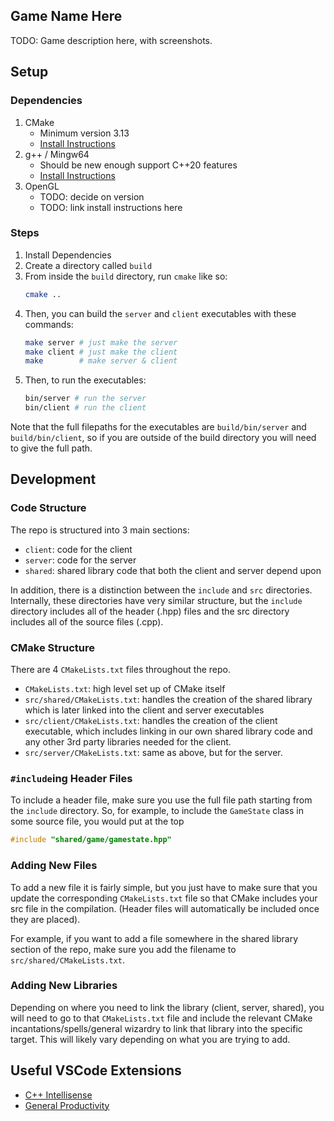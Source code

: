 ## Game Name Here

TODO: Game description here, with screenshots.

## Setup

### Dependencies

1. CMake
    - Minimum version 3.13
    - [Install Instructions](https://cgold.readthedocs.io/en/latest/first-step/installation.html)
2. g++ / Mingw64
    - Should be new enough support C++20 features
    - [Install Instructions]()
3. OpenGL
    - TODO: decide on version
    - TODO: link install instructions here

### Steps 

1. Install Dependencies
2. Create a directory called `build`
3. From inside the `build` directory, run `cmake` like so:
    ```sh
    cmake ..
    ```
4. Then, you can build the `server` and `client` executables with these commands:
    ```sh
    make server # just make the server
    make client # just make the client
    make        # make server & client
    ```
5. Then, to run the executables:
    ```sh
    bin/server # run the server
    bin/client # run the client
    ```

Note that the full filepaths for the executables are `build/bin/server` and `build/bin/client`, so if you are outside of the build directory you will need to give the full path.

## Development

### Code Structure

The repo is structured into 3 main sections:

- `client`: code for the client
- `server`: code for the server
- `shared`: shared library code that both the client and server depend upon

In addition, there is a distinction between the `include` and `src` directories. Internally, these directories have very similar structure, but the `include` directory includes all of the header (.hpp) files and the src directory includes all of the source files (.cpp).

### CMake Structure

There are 4 `CMakeLists.txt` files throughout the repo.

- `CMakeLists.txt`: high level set up of CMake itself
- `src/shared/CMakeLists.txt`: handles the creation of the shared library which is later linked into the client and server executables
- `src/client/CMakeLists.txt`: handles the creation of the client executable, which includes linking in our own shared library code and any other 3rd party libraries needed for the client.
- `src/server/CMakeLists.txt`: same as above, but for the server.

### `#include`ing Header Files

To include a header file, make sure you use the full file path starting from the `include` directory. So, for example, to include the `GameState` class in some source file, you would put at the top

```cpp
#include "shared/game/gamestate.hpp"
```

### Adding New Files

To add a new file it is fairly simple, but you just have to make sure that you update the corresponding `CMakeLists.txt` file so that CMake includes your src file in the compilation. (Header files will automatically be included once they are placed).

For example, if you want to add a file somewhere in the shared library section of the repo, make sure you add the filename to `src/shared/CMakeLists.txt`.

### Adding New Libraries

Depending on where you need to link the library (client, server, shared), you will need to go to that `CMakeLists.txt` file and include the relevant CMake incantations/spells/general wizardry to link that library into the specific target. This will likely vary depending on what you are trying to add.

## Useful VSCode Extensions

- [C++ Intellisense](https://marketplace.visualstudio.com/items?itemName=ms-vscode.cpptools)
- [General Productivity](https://marketplace.visualstudio.com/items?itemName=jirkavrba.subway-surfers)
